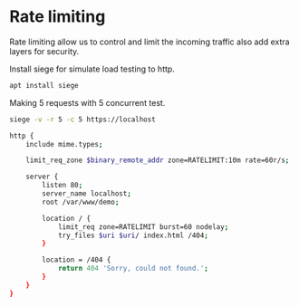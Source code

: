 # Rate limiting

Rate limiting allow us to control and limit the incoming traffic also add extra layers for security.

Install siege for simulate load testing to http.

```bash
apt install siege
```

Making 5 requests with 5 concurrent test.

```bash
siege -v -r 5 -c 5 https://localhost
```

```bash
http {
    include mime.types;

    limit_req_zone $binary_remote_addr zone=RATELIMIT:10m rate=60r/s;

    server {
        listen 80;
        server_name localhost;
        root /var/www/demo;

        location / {
            limit_req zone=RATELIMIT burst=60 nodelay;
            try_files $uri $uri/ index.html /404;
        }

        location = /404 {
            return 404 'Sorry, could not found.';
        }
    }
}
```
